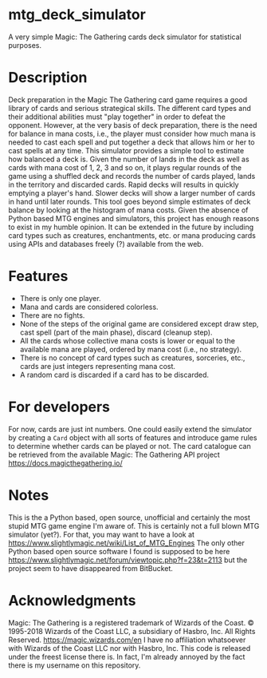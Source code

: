 # mtg_deck_simulator
A very simple Magic: The Gathering cards deck simulator for statistical purposes.

# Description
Deck preparation in the Magic The Gathering card game requires a good library of cards and serious strategical skills.
The different card types and their additional abilities must "play together" in order to defeat the opponent.
However, at the very basis of deck preparation, there is the need for balance in mana costs, i.e., the player must consider how much mana is needed to cast each spell and put together a deck that allows him or her to cast spells at any time.
This simulator provides a simple tool to estimate how balanced a deck is.
Given the number of lands in the deck as well as cards with mana cost of 1, 2, 3 and so on, it plays regular rounds of the game using a shuffled deck and records the number of cards played, lands in the territory and discarded cards.
Rapid decks will results in quickly emptying a player's hand.
Slower decks will show a larger number of cards in hand until later rounds.
This tool goes beyond simple estimates of deck balance by looking at the histogram of mana costs.
Given the absence of Python based MTG engines and simulators, this project has enough reasons to exist in my humble opinion.
It can be extended in the future by including card types such as creatures, enchantments, etc. or mana producing cards using APIs and databases freely (?) available from the web.

# Features
- There is only one player.
- Mana and cards are considered colorless.
- There are no fights.
- None of the steps of the original game are considered except draw step, cast spell (part of the main phase), discard (cleanup step).
- All the cards whose collective mana costs is lower or equal to the available mana are played, ordered by mana cost (i.e., no strategy).
- There is no concept of card types such as creatures, sorceries, etc., cards are just integers representing mana cost.
- A random card is discarded if a card has to be discarded.

# For developers
For now, cards are just int numbers.
One could easily extend the simulator by creating a `Card` object with all sorts of features and introduce game rules to determine whether cards can be played or not.
The card catalogue can be retrieved from the available Magic: The Gathering API project https://docs.magicthegathering.io/

# Notes
This is the a Python based, open source, unofficial and certainly the most stupid MTG game engine I'm aware of.
This is certainly not a full blown MTG simulator (yet?).
For that, you may want to have a look at https://www.slightlymagic.net/wiki/List_of_MTG_Engines
The only other Python based open source software I found is supposed to be here https://www.slightlymagic.net/forum/viewtopic.php?f=23&t=2113 but the project seem to have disappeared from BitBucket. 

# Acknowledgments
Magic: The Gathering is a registered trademark of Wizards of the Coast.
© 1995-2018 Wizards of the Coast LLC, a subsidiary of Hasbro, Inc. All Rights Reserved.
https://magic.wizards.com/en
I have no affiliation whatsoever with Wizards of the Coast LLC nor with Hasbro, Inc.
This code is released under the freest license there is.
In fact, I'm already annoyed by the fact there is my username on this repository.
